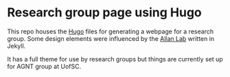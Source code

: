 # Research group page using Hugo 

This repo houses the [Hugo](https://gohugo.io/) files for generating a webpage for a research group. Some design elements were influenced by the [Allan Lab](https://github.com/mpa139/allanlab) written in Jekyll. 

It has a full theme for use by research groups but things are currently set up for AGNT group at UofSC. 
